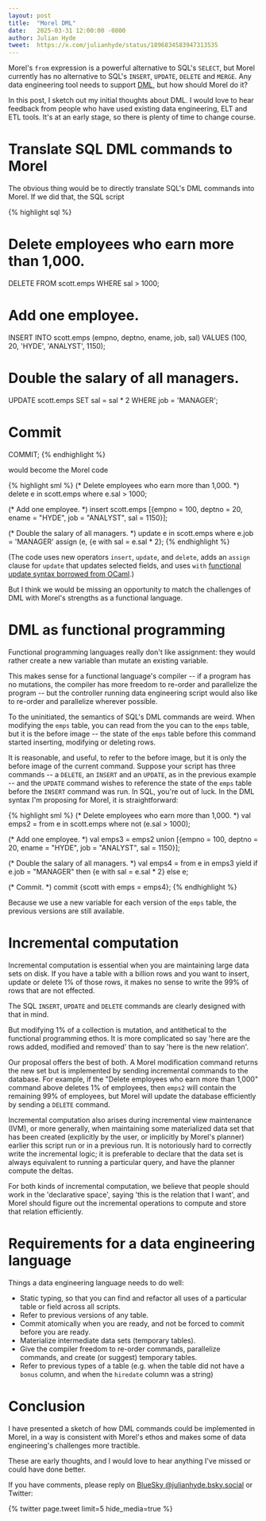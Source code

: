 ```yaml
---
layout: post
title:  "Morel DML"
date:   2025-03-31 12:00:00 -0800
author: Julian Hyde
tweet:  https://x.com/julianhyde/status/1896834583947313535
---
```


Morel's `from` expression is a powerful alternative to SQL's `SELECT`,
but Morel currently has no alternative to SQL's `INSERT`, `UPDATE`,
`DELETE` and `MERGE`. Any data engineering tool needs to support
[DML](https://en.wikipedia.org/wiki/Data_manipulation_language), but
how should Morel do it?

In this post, I sketch out my initial thoughts about DML. I would love
to hear feedback from people who have used existing data engineering,
ELT and ETL tools. It's at an early stage, so there is plenty of time
to change course.

# Translate SQL DML commands to Morel

The obvious thing would be to directly translate SQL's DML commands
into Morel. If we did that, the SQL script

{% highlight sql %}
# Delete employees who earn more than 1,000.
DELETE FROM scott.emps
WHERE sal > 1000;

# Add one employee.
INSERT INTO scott.emps (empno, deptno, ename, job, sal)
VALUES (100, 20, 'HYDE', 'ANALYST', 1150);

# Double the salary of all managers.
UPDATE scott.emps
SET sal = sal * 2
WHERE job = 'MANAGER';

# Commit
COMMIT;
{% endhighlight %}

would become the Morel code

{% highlight sml %}
(* Delete employees who earn more than 1,000. *)
delete e in scott.emps
  where e.sal > 1000;

(* Add one employee. *)
insert scott.emps
  [{empno = 100, deptno = 20, ename = "HYDE", job = "ANALYST", sal = 1150}];

(* Double the salary of all managers. *)
update e in scott.emps
  where e.job = 'MANAGER'
  assign (e, {e with sal = e.sal * 2};
{% endhighlight %}

(The code uses new operators `insert`, `update`, and `delete`, adds an
`assign` clause for `update` that updates selected fields, and uses `with`
[functional update syntax borrowed from OCaml](https://ocaml.org/manual/5.3/coreexamples.html#s:tut-recvariants).)

But I think we would be missing an opportunity to match the challenges
of DML with Morel's strengths as a functional language.

# DML as functional programming

Functional programming languages really don't like assignment: they
would rather create a new variable than mutate an existing variable.

This makes sense for a functional language's compiler -- if a program
has no mutations, the compiler has more freedom to re-order and
parallelize the program -- but the controller running data engineering
script would also like to re-order and parallelize wherever possible.

To the uninitiated, the semantics of SQL's DML commands are
weird. When modifying the `emps` table, you can read from the you can
to the `emps` table, but it is the before image -- the state of the
`emps` table before this command started inserting, modifying or
deleting rows.

It is reasonable, and useful, to refer to the before image, but it is
only the before image of the current command. Suppose your script has
three commands -- a `DELETE`, an `INSERT` and an `UPDATE`, as in the
previous example -- and the `UPDATE` command wishes to reference the
state of the `emps` table before the `INSERT` command was run. In SQL,
you're out of luck. In the DML syntax I'm proposing for Morel, it is
straightforward:

{% highlight sml %}
(* Delete employees who earn more than 1,000. *)
val emps2 =
  from e in scott.emps
    where not (e.sal > 1000);

(* Add one employee. *)
val emps3 = emps2 union
  [{empno = 100, deptno = 20, ename = "HYDE", job = "ANALYST", sal = 1150}];

(* Double the salary of all managers. *)
val emps4 =
  from e in emps3
    yield if e.job = "MANAGER" then {e with sal = e.sal * 2} else e;

(* Commit. *)
commit {scott with emps = emps4};
{% endhighlight %}

Because we use a new variable for each version of the `emps` table,
the previous versions are still available.

# Incremental computation

Incremental computation is essential when you are maintaining large
data sets on disk. If you have a table with a billion rows and you
want to insert, update or delete 1% of those rows, it makes no sense
to write the 99% of rows that are not effected.

The SQL `INSERT`, `UPDATE` and `DELETE` commands are clearly designed
with that in mind.

But modifying 1% of a collection is mutation, and antithetical to the
functional programming ethos. It is more complicated so say 'here are
the rows added, modified and removed' than to say 'here is the new
relation'.

Our proposal offers the best of both. A Morel modification command
returns the new set but is implemented by sending incremental commands
to the database. For example, if the "Delete employees who earn more
than 1,000" command above deletes 1% of employees, then `emps2` will
contain the remaining 99% of employees, but Morel will update the
database efficiently by sending a `DELETE` command.

Incremental computation also arises during incremental view
maintenance (IVM), or more generally, when maintaining some
materialized data set that has been created (explicitly by the user,
or implicitly by Morel's planner) earlier this script run or in a
previous run. It is notoriously hard to correctly write the
incremental logic; it is preferable to declare that the data set is
always equivalent to running a particular query, and have the planner
compute the deltas.

For both kinds of incremental computation, we believe that people
should work in the 'declarative space', saying 'this is the relation
that I want', and Morel should figure out the incremental operations
to compute and store that relation efficiently.

# Requirements for a data engineering language

Things a data engineering language needs to do well:

* Static typing, so that you can find and refactor all uses of a
  particular table or field across all scripts.
* Refer to previous versions of any table.
* Commit atomically when you are ready, and not be forced to commit
  before you are ready.
* Materialize intermediate data sets (temporary tables).
* Give the compiler freedom to re-order commands, parallelize
  commands, and create (or suggest) temporary tables.
* Refer to previous types of a table (e.g. when the table did not have
  a `bonus` column, and when the `hiredate` column was a string)

# Conclusion

I have presented a sketch of how DML commands could be implemented in
Morel, in a way is consistent with Morel's ethos and makes some of
data engineering's challenges more tractible.

These are early thoughts, and I would love to hear anything I've
missed or could have done better.

If you have comments, please reply on
[BlueSky @julianhyde.bsky.social](https://bsky.app/profile/julianhyde.bsky.social)
or Twitter:

<div data_dnt="true">
{% twitter page.tweet limit=5 hide_media=true %}
</div>

<!--
This article
[has been updated](https://github.com/julianhyde/share/commits/main/blog/_posts/2025-03-31-morel-dml.md).
-->
